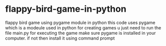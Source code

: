 # flappy-bird-game-in-python
flappy bird game using pygame module in python
this code uses pygame which is a modeule used in python for creating games
u just need to run the file main.py for executing the game
make sure pygame is installed in your computer. if not then install it using command prompt
